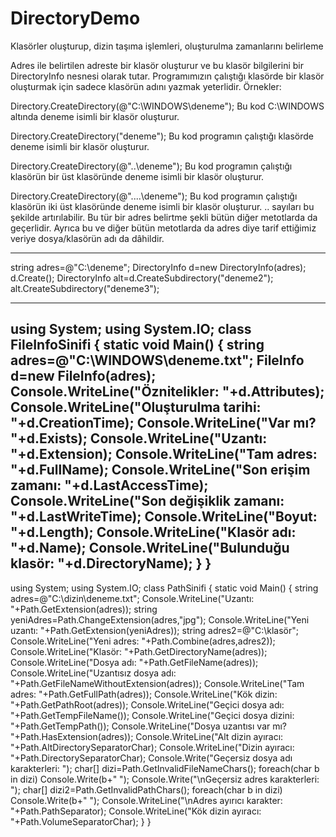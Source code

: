 # DirectoryDemo
Klasörler oluşturup,  dizin taşıma işlemleri, oluşturulma zamanlarını belirleme


Adres ile belirtilen adreste bir klasör oluşturur ve bu klasör bilgilerini bir DirectoryInfo nesnesi olarak tutar.
Programımızın çalıştığı klasörde bir klasör oluşturmak için sadece klasörün adını yazmak yeterlidir. 
Örnekler:

Directory.CreateDirectory(@"C:\WINDOWS\deneme");
Bu kod C:\WINDOWS altında deneme isimli bir klasör oluşturur.

Directory.CreateDirectory("deneme");
Bu kod programın çalıştığı klasörde deneme isimli bir klasör oluşturur.

Directory.CreateDirectory(@"..\deneme");
Bu kod programın çalıştığı klasörün bir üst klasöründe deneme isimli bir klasör oluşturur.

Directory.CreateDirectory(@"..\..\deneme");
Bu kod programın çalıştığı klasörün iki üst klasöründe deneme isimli bir klasör oluşturur. .. sayıları bu şekilde artırılabilir.
Bu tür bir adres belirtme şekli bütün diğer metotlarda da geçerlidir.
Ayrıca bu ve diğer bütün metotlarda da adres diye tarif ettiğimiz veriye dosya/klasörün adı da dâhildir.

-----------------------------------------------------------------------------------------------------------------------------------
string adres=@"C:\deneme";
DirectoryInfo d=new DirectoryInfo(adres);
d.Create();
DirectoryInfo alt=d.CreateSubdirectory("deneme2");
alt.CreateSubdirectory("deneme3");

-----------------------------------------------------------------------------------------------------------------------------------
using System;
using System.IO;
class FileInfoSinifi
{
   static void Main()
   {
      string adres=@"C:\WINDOWS\deneme.txt";
      FileInfo d=new FileInfo(adres);
      Console.WriteLine("Öznitelikler: "+d.Attributes);
      Console.WriteLine("Oluşturulma tarihi: "+d.CreationTime);
      Console.WriteLine("Var mı? "+d.Exists);
      Console.WriteLine("Uzantı: "+d.Extension);
      Console.WriteLine("Tam adres: "+d.FullName);
      Console.WriteLine("Son erişim zamanı: "+d.LastAccessTime);
      Console.WriteLine("Son değişiklik zamanı: "+d.LastWriteTime);
      Console.WriteLine("Boyut: "+d.Length);
      Console.WriteLine("Klasör adı: "+d.Name);
      Console.WriteLine("Bulunduğu klasör: "+d.DirectoryName);
   }
}
------------------------------------------------------------------------------------------------------------------------------

using System;
using System.IO;
class PathSinifi
{
   static void Main()
   {
      string adres=@"C:\dizin\deneme.txt";
      Console.WriteLine("Uzantı: "+Path.GetExtension(adres));
      string yeniAdres=Path.ChangeExtension(adres,"jpg");
      Console.WriteLine("Yeni uzantı: "+Path.GetExtension(yeniAdres));
      string adres2=@"C:\klasör";
      Console.WriteLine("Yeni adres: "+Path.Combine(adres,adres2));
      Console.WriteLine("Klasör: "+Path.GetDirectoryName(adres));
      Console.WriteLine("Dosya adı: "+Path.GetFileName(adres));
      Console.WriteLine("Uzantısız dosya adı: "+Path.GetFileNameWithoutExtension(adres));
      Console.WriteLine("Tam adres: "+Path.GetFullPath(adres));
      Console.WriteLine("Kök dizin: "+Path.GetPathRoot(adres));
      Console.WriteLine("Geçici dosya adı: "+Path.GetTempFileName());
      Console.WriteLine("Geçici dosya dizini: "+Path.GetTempPath());
      Console.WriteLine("Dosya uzantısı var mı? "+Path.HasExtension(adres));
      Console.WriteLine("Alt dizin ayıracı: "+Path.AltDirectorySeparatorChar);
      Console.WriteLine("Dizin ayıracı: "+Path.DirectorySeparatorChar);
      Console.Write("Geçersiz dosya adı karakterleri: ");
      char[] dizi=Path.GetInvalidFileNameChars();
      foreach(char b in dizi)
         Console.Write(b+" ");
      Console.Write("\nGeçersiz adres karakterleri: ");
      char[] dizi2=Path.GetInvalidPathChars();
      foreach(char b in dizi)
         Console.Write(b+" ");
      Console.WriteLine("\nAdres ayırıcı karakter: "+Path.PathSeparator);
      Console.WriteLine("Kök dizin ayıracı: "+Path.VolumeSeparatorChar);
   }
}
